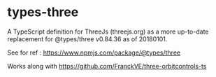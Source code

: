 # types-three

A TypeScript definition for ThreeJs (threejs.org) as a more up-to-date replacement for @types/three v0.84.36 as of 20180101.

See for ref : 
https://www.npmjs.com/package/@types/three

Works along with https://github.com/FranckVE/three-orbitcontrols-ts

